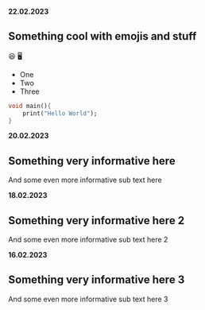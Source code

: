 **22.02.2023**
## Something cool with emojis and stuff
😆 🖥️
- One
- Two
- Three

```dart
void main(){
    print("Hello World");
}
```

**20.02.2023**
## Something very informative here
And some even more informative sub text here
<br> 

**18.02.2023**
## Something very informative here 2
And some even more informative sub text here 2
<br>

**16.02.2023**
## Something very informative here 3
And some even more informative sub text here 3
